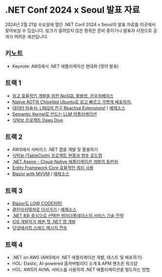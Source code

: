 # .NET Conf 2024 x Seoul 발표 자료

2024년 2월 21일 수요일에 열린 .NET Conf 2024 x Seoul의 발표 자료를 이곳에서 찾아보실 수 있습니다. 링크가 걸려있지 않은 항목은 준비 중이거나 발표자 사정으로 공개가 어려운 세션입니다.

## 키노트

- Keynote: AWS에서 .NET 애플리케이션 현대화 (영어 발표)

## 트랙 1

- [쉽고 효율적인 개발을 위한 NoSQL 활용법, 카우치베이스](https://github.com/dotnetdev-kr/dotNETConf-Presentation/tree/main/2024/dotNetConf/couchbase.pdf)
- [Native AOT와 Chiselled Ubuntu로 쉽고 빠르고 가볍게 배포하자.](https://github.com/dotnetdev-kr/dotNETConf-Presentation/tree/main/2024/dotNetConf/nativeaot_ChiselledUbuntu.pptx)
- [데이터 마술사: LINQ의 친구 Reactive Extensions!](https://1drv.ms/p/s!Au3QF22QIfCXhsheeFCktgPjq-Minw) / [예제소스](https://github.com/christian289/dotnetconf2024seoul)
- [Semantic Kernel로 만드는 LLM 어플리케이션](https://github.com/dotnetdev-kr/dotNETConf-Presentation/tree/main/2024/dotNetConf/semantic_kernel.pptx)
- [식탁보 프로젝트 Deep Dive](https://1drv.ms/p/s!Aj231qrFhIQxquAfJpOsOOuec02HQw?e=OiFZpA)

## 트랙 2

- AWS에서 서버리스 .NET 앱을 개발 및 활용하기
- [식탁보 (TableCloth) 프로젝트 현황과 향후 로드맵](https://1drv.ms/p/s!Aj231qrFhIQxquAdfH4vkTO_ki8FVQ?e=Fr24gQ)
- [.NET Aspire - Cloud-Native 애플리케이션 개발의 동반자](https://github.com/dotnetdev-kr/dotNETConf-Presentation/tree/main/2024/dotNetConf/DotNetAspire.pdf)
- [Entity Framework Core 효율적인 쿼리 사용](https://github.com/dotnetdev-kr/dotNETConf-Presentation/tree/main/2024/dotNetConf/efcore.pdf)
- [Blazor with MVVM](https://github.com/dotnetdev-kr/dotNETConf-Presentation/tree/main/2024/dotNetConf/blazormvvm.pptx) / [예제소스](https://github.com/atawLee/dotnetdevSeoul2024.git)

## 트랙 3

- [Blazor도 LOW CODE처럼!](https://github.com/dotnetdev-kr/dotNETConf-Presentation/tree/main/2024/dotNetConf/blazorlowcode.pdf)
- [클린아키텍쳐로 이사가기](https://github.com/dotnetdev-kr/dotNETConf-Presentation/tree/main/2024/dotNetConf/clean_architecture.pptx) / [예제소스](https://github.com/BOBx5/2024_.NET_Conf_CleanArchitecture)
- [.NET 8을 중심으로 선택한 썸아더플레이스의 서비스 기술 전략](https://github.com/dotnetdev-kr/dotNETConf-Presentation/tree/main/2024/dotNetConf/strategy_of_someotherplace.pdf)
- [iOS 개발자가 해본 첫 .NET 앱 개발](https://github.com/dotnetdev-kr/dotNETConf-Presentation/tree/main/2024/dotNetConf/dotnetconf2024-yeji-ppt.pdf)
- [닷넷에서의 스레드 메시지 전송](https://github.com/dotnetdev-kr/dotNETConf-Presentation/tree/main/2024/dotNetConf/threadmessage.pptx)

## 트랙 4

- .NET on AWS (AWS에서 .NET 애플리케이션 개발, 테스트 및 배포하기)
- HOL: Elastic, AI-powered 옵저버빌리티 소개 & APM 핸즈온 워크샵
- HOL: AWS의 AI/ML 서비스를 사용하여 .NET 애플리케이션을 빌드하는 방법

